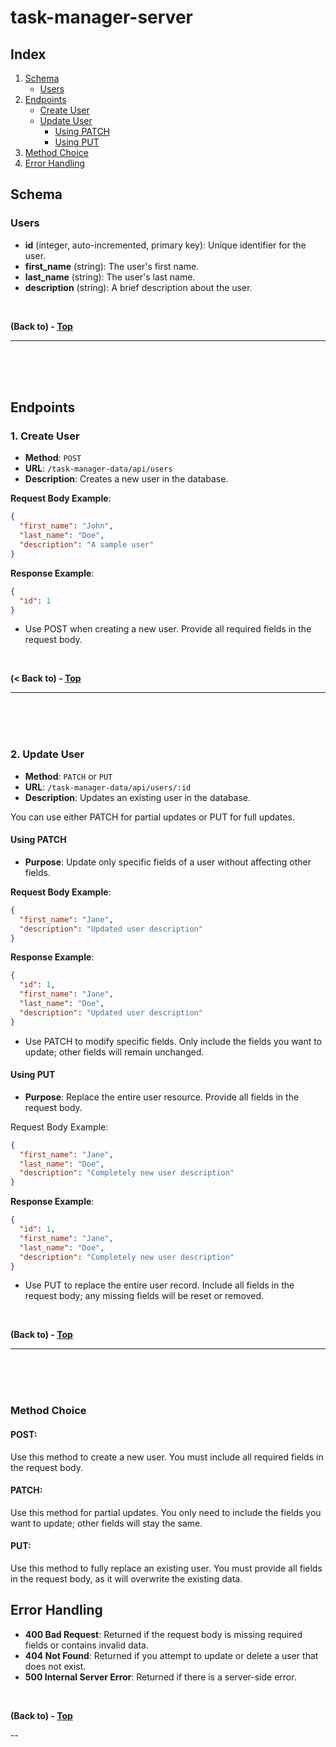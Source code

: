 # task-manager-server


## <a id="top"></a>Index
1. [Schema](#schema)
   - [Users](#users)
2. [Endpoints](#endpoints)
   - [Create User](#1-create-user)
   - [Update User](#2-update-user)
     - [Using PATCH](#using-patch)
     - [Using PUT](#using-put)
3. [Method Choice](#method-choice)
4. [Error Handling](#error-handling)

## Schema

### Users
- **id** (integer, auto-incremented, primary key): Unique identifier for the user.
- **first_name** (string): The user's first name.
- **last_name** (string): The user's last name.
- **description** (string): A brief description about the user.

<br>

**(Back to) - [Top](#top)**

---
<br>
<br>
<br>

## Endpoints

### 1. Create User

- **Method**: `POST`
- **URL**: `/task-manager-data/api/users`
- **Description**: Creates a new user in the database.

**Request Body Example**:
```json
{
  "first_name": "John",
  "last_name": "Doe",
  "description": "A sample user"
}
```

**Response Example**:

```json
{
  "id": 1
}
```

- Use POST when creating a new user. Provide all required fields in the request body.

<br>

**(< Back to) - [Top](#top)**

---

<br>
<br>
<br>

### 2. Update User
- **Method**: `PATCH` or `PUT`
- **URL**: `/task-manager-data/api/users/:id`
- **Description**: Updates an existing user in the database. 

You can use either PATCH for partial updates or PUT for full updates.

#### Using PATCH
- **Purpose**: Update only specific fields of a user without affecting other fields.

**Request Body Example**:

```json
{
  "first_name": "Jane",
  "description": "Updated user description"
}
```
**Response Example**:

```json
{
  "id": 1,
  "first_name": "Jane",
  "last_name": "Doe",
  "description": "Updated user description"
}
```

- Use PATCH to modify specific fields. Only include the fields you want to update; other fields will remain unchanged.

#### Using PUT
- **Purpose**: Replace the entire user resource. Provide all fields in the request body.


Request Body Example:

```json
{
  "first_name": "Jane",
  "last_name": "Doe",
  "description": "Completely new user description"
}
```
**Response Example**:

```json
{
  "id": 1,
  "first_name": "Jane",
  "last_name": "Doe",
  "description": "Completely new user description"
}
```
- Use PUT to replace the entire user record. Include all fields in the request body; any missing fields will be reset or removed.

<br>

**(Back to) - [Top](#top)**

---
<br>
<br>
<br>

### Method Choice

#### POST: 
Use this method to create a new user. You must include all required fields in the request body.

#### PATCH: 
Use this method for partial updates. You only need to include the fields you want to update; other fields will stay the same.

#### PUT: 
Use this method to fully replace an existing user. You must provide all fields in the request body, as it will overwrite the existing data.

## Error Handling
- **400 Bad Request**: Returned if the request body is missing required fields or contains invalid data.
- **404 Not Found**: Returned if you attempt to update or delete a user that does not exist.
- **500 Internal Server Error**: Returned if there is a server-side error.

<br>

**(Back to) - [Top](#top)**

--
<br>
<br>
<br>